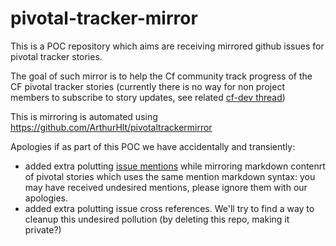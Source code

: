 # pivotal-tracker-mirror

This is a POC repository which aims are receiving mirrored github issues for pivotal tracker stories.

The goal of such mirror is to help the Cf community track progress of the CF pivotal tracker stories (currently there is no way for non project members to subscribe to story updates, see related [cf-dev thread](http://cf-dev.70369.x6.nabble.com/cf-dev-FW-issue-tracker-permissions-tt2763.html#a5014))

This is mirroring is automated using https://github.com/ArthurHlt/pivotaltrackermirror

Apologies if as part of this POC we have accidentally and transiently:
* added extra polutting [issue mentions](https://github.com/blog/957-introducing-issue-mentions) while mirroring markdown contenrt of pivotal stories which uses the same mention markdown syntax: you may have received undesired mentions, please ignore them with our apologies.
* added extra polutting issue cross references. We'll try to find a way to cleanup this undesired pollution (by deleting this repo, making it private?)

